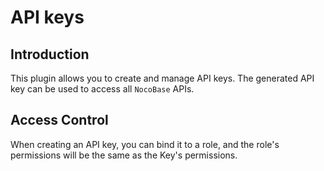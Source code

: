 # API keys

## Introduction

This plugin allows you to create and manage API keys. The generated API key can be used to access all `NocoBase` APIs.

## Access Control

When creating an API key, you can bind it to a role, and the role's permissions will be the same as the Key's permissions.
